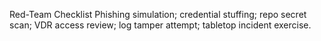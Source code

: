Red-Team Checklist
Phishing simulation; credential stuffing; repo secret scan; VDR access review; log tamper attempt; tabletop incident exercise.
